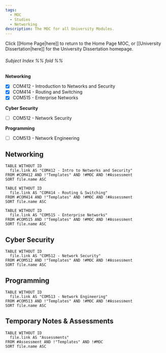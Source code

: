 ```yaml
---
tags:
  - MOC
  - Studies
  - Networking
description: The MOC for all University Modules.
---
```

Click [[Home Page|here]] to return to the Home Page MOC, or [[University Dissertation|here]] for the University Dissertation homepage.

###### Subject Index %% fold %%

**Networking**

- [x] COM412 - Introduction to Networks and Security
- [x] COM414 - Routing and Switching
- [x] COM515 - Enterprise Networks

**Cyber Security**

- [ ] COM512 - Network Security

**Programming**

- [ ] COM513 - Network Engineering

## Networking

```dataview
TABLE WITHOUT ID 
  file.link AS "COM412 - Intro to Networks and Security"
FROM #COM412 AND !"Templates" AND !#MOC AND !#Assessment
SORT file.name ASC
```


```dataview
TABLE WITHOUT ID 
  file.link AS "COM414 - Routing & Switching"
FROM #COM414 AND !"Templates" AND !#MOC AND !#Assessment
SORT file.name ASC
```

```dataview
TABLE WITHOUT ID 
  file.link AS "COM515 - Enterprise Networks"
FROM #COM515 AND !"Templates" AND !#MOC AND !#Assessment
SORT file.name ASC
```
## Cyber Security

```dataview
TABLE WITHOUT ID 
  file.link AS "COM512 - Network Security"
FROM #COM512 AND !"Templates" AND !#MOC AND !#Assessment
SORT file.name ASC
```

## Programming

```dataview
TABLE WITHOUT ID 
  file.link AS "COM513 - Network Engineering"
FROM #COM513 AND !"Templates" AND !#MOC AND !#Assessment
SORT file.name ASC
```

## Temporary Notes & Assessments

```dataview
TABLE WITHOUT ID 
  file.link AS "Assessments"
FROM #Assessment AND !"Templates" AND !#MOC
SORT file.name ASC
```